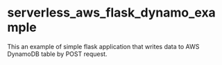 # serverless_aws_flask_dynamo_example
This an example of simple flask application that writes data to AWS DynamoDB table by POST request.
